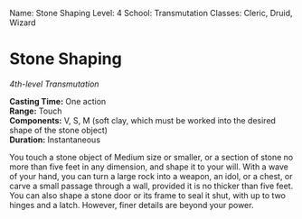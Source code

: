 Name: Stone Shaping
Level: 4
School: Transmutation
Classes: Cleric, Druid, Wizard

# Stone Shaping
_4th-level Transmutation_

**Casting Time:** One action    
**Range:** Touch    
**Components:** V, S, M (soft clay, which must be worked into the desired shape of the stone object)    
**Duration:** Instantaneous 

You touch a stone object of Medium size or smaller, or a section of stone no more than five feet in any dimension, and shape it to your will. With a wave of your hand, you can turn a large rock into a weapon, an idol, or a chest, or carve a small passage through a wall, provided it is no thicker than five feet. You can also shape a stone door or its frame to seal it shut, with up to two hinges and a latch. However, finer details are beyond your power. 
